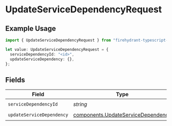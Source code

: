 # UpdateServiceDependencyRequest

## Example Usage

```typescript
import { UpdateServiceDependencyRequest } from "firehydrant-typescript-sdk/models/operations";

let value: UpdateServiceDependencyRequest = {
  serviceDependencyId: "<id>",
  updateServiceDependency: {},
};
```

## Fields

| Field                                                                                    | Type                                                                                     | Required                                                                                 | Description                                                                              |
| ---------------------------------------------------------------------------------------- | ---------------------------------------------------------------------------------------- | ---------------------------------------------------------------------------------------- | ---------------------------------------------------------------------------------------- |
| `serviceDependencyId`                                                                    | *string*                                                                                 | :heavy_check_mark:                                                                       | N/A                                                                                      |
| `updateServiceDependency`                                                                | [components.UpdateServiceDependency](../../models/components/updateservicedependency.md) | :heavy_check_mark:                                                                       | N/A                                                                                      |